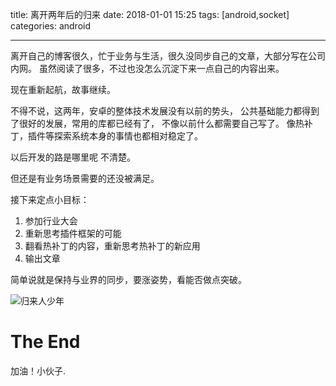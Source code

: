 title: 离开两年后的归来
date: 2018-01-01 15:25
tags: [android,socket]
categories: android

------


离开自己的博客很久，忙于业务与生活，很久没同步自己的文章，大部分写在公司内网。
虽然阅读了很多，不过也没怎么沉淀下来一点自己的内容出来。

现在重新起航，故事继续。

不得不说，这两年，安卓的整体技术发展没有以前的势头，
公共基础能力都得到了很好的发展，常用的库都已经有了，
不像以前什么都需要自己写了。
像热补丁，插件等探索系统本身的事情也都相对稳定了。

以后开发的路是哪里呢
不清楚。

但还是有业务场景需要的还没被满足。

接下来定点小目标：
1.  参加行业大会
2.  重新思考插件框架的可能
3.  翻看热补丁的内容，重新思考热补丁的新应用
4.  输出文章

简单说就是保持与业界的同步，要涨姿势，看能否做点突破。

![归来人少年](http://7xl9zd.com1.z0.glb.clouddn.com/%E5%BE%AE%E4%BF%A1%E5%9B%BE%E7%89%87_20180913143601.jpg)
 

# The End
加油！小伙子.